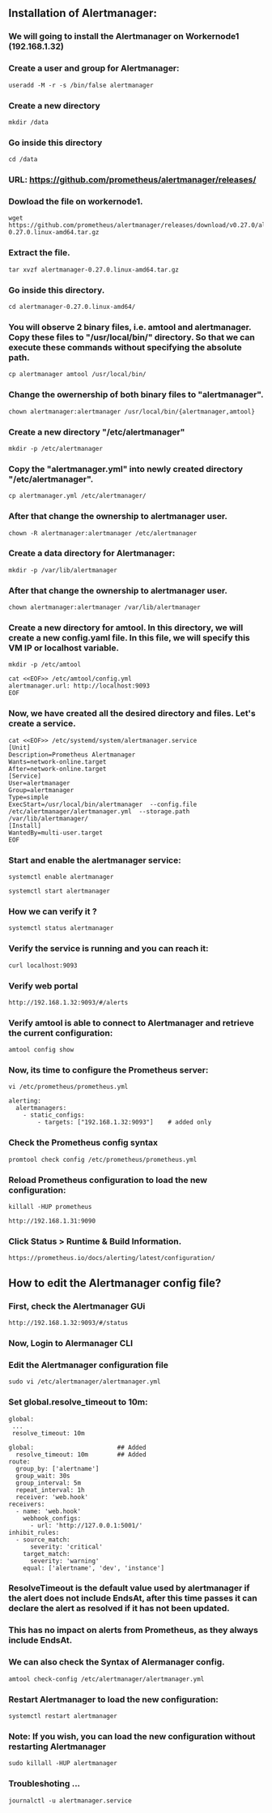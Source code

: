 ## Installation of Alertmanager:

### We will going to install the Alertmanager on Workernode1 (192.168.1.32)
### Create a user and group for Alertmanager:
```
useradd -M -r -s /bin/false alertmanager
```
### Create a new directory
```
mkdir /data
```

### Go inside this directory
```
cd /data
```

###  URL: https://github.com/prometheus/alertmanager/releases/ 

### Dowload the file on workernode1.
```
wget https://github.com/prometheus/alertmanager/releases/download/v0.27.0/alertmanager-0.27.0.linux-amd64.tar.gz
```
### Extract the file.
```
tar xvzf alertmanager-0.27.0.linux-amd64.tar.gz 
```
### Go inside this directory.
```
cd alertmanager-0.27.0.linux-amd64/
```
### You will observe 2 binary files, i.e. amtool and alertmanager. Copy these files to "/usr/local/bin/" directory. So that we can execute these commands without specifying the absolute path.
```
cp alertmanager amtool /usr/local/bin/
```
### Change the owernership of both binary files to "alertmanager".
```
chown alertmanager:alertmanager /usr/local/bin/{alertmanager,amtool}
```
### Create a new directory "/etc/alertmanager"
```
mkdir -p /etc/alertmanager
```
### Copy the "alertmanager.yml" into newly created directory "/etc/alertmanager".
```
cp alertmanager.yml /etc/alertmanager/
```
### After that change the ownership to alertmanager user.
```
chown -R alertmanager:alertmanager /etc/alertmanager
```

### Create a data directory for Alertmanager:

```
mkdir -p /var/lib/alertmanager
```
### After that change the ownership to alertmanager user.
```
chown alertmanager:alertmanager /var/lib/alertmanager
```
### Create a new directory for amtool. In this directory, we will create a new config.yaml file. In this file, we will specify this VM IP or localhost variable.
```
mkdir -p /etc/amtool
```

```
cat <<EOF>> /etc/amtool/config.yml
alertmanager.url: http://localhost:9093
EOF
```
### Now, we have created all the desired directory and files. Let's create a service. 

```
cat <<EOF>> /etc/systemd/system/alertmanager.service
[Unit]
Description=Prometheus Alertmanager
Wants=network-online.target
After=network-online.target
[Service]
User=alertmanager
Group=alertmanager
Type=simple
ExecStart=/usr/local/bin/alertmanager  --config.file /etc/alertmanager/alertmanager.yml  --storage.path /var/lib/alertmanager/
[Install]
WantedBy=multi-user.target
EOF
```

### Start and enable the alertmanager service:

```
systemctl enable alertmanager
```

```
systemctl start alertmanager
```

### How we can verify it ?
```
systemctl status alertmanager
```
### Verify the service is running and you can reach it:

```
curl localhost:9093
```

### Verify web portal
```
http://192.168.1.32:9093/#/alerts
```


### Verify amtool is able to connect to Alertmanager and retrieve the current configuration:
```
amtool config show
```

### Now, its time to configure the Prometheus server:

```
vi /etc/prometheus/prometheus.yml
```

```
alerting:
  alertmanagers:
    - static_configs:
        - targets: ["192.168.1.32:9093"]    # added only
```

### Check the Prometheus config syntax
```
promtool check config /etc/prometheus/prometheus.yml
```
### Reload Prometheus configuration to load the new configuration:
```
killall -HUP prometheus
```

```
http://192.168.1.31:9090
```
### Click Status > Runtime & Build Information.

```
https://prometheus.io/docs/alerting/latest/configuration/
```

## How to edit the Alertmanager config file?
### First, check the Alertmanager GUi
```
http://192.168.1.32:9093/#/status
```
### Now, Login to Alermanager CLI

### Edit the Alertmanager configuration file

```
sudo vi /etc/alertmanager/alertmanager.yml
```

### Set global.resolve_timeout to 10m:
```
global:
 ...
 resolve_timeout: 10m
```
```
global:                       ## Added
  resolve_timeout: 10m        ## Added
route:
  group_by: ['alertname']
  group_wait: 30s
  group_interval: 5m
  repeat_interval: 1h
  receiver: 'web.hook'
receivers:
  - name: 'web.hook'
    webhook_configs:
      - url: 'http://127.0.0.1:5001/'
inhibit_rules:
  - source_match:
      severity: 'critical'
    target_match:
      severity: 'warning'
    equal: ['alertname', 'dev', 'instance']
```

### ResolveTimeout is the default value used by alertmanager if the alert does not include EndsAt, after this time passes it can declare the alert as resolved if it has not been updated.
### This has no impact on alerts from Prometheus, as they always include EndsAt.

### We can also check the Syntax of Alermanager config.
```
amtool check-config /etc/alertmanager/alertmanager.yml
```

### Restart Alertmanager to load the new configuration:
```
systemctl restart alertmanager
```

### Note: If you wish, you can load the new configuration without restarting Alertmanager
```
sudo killall -HUP alertmanager
```

### Troubleshoting ...
```
journalctl -u alertmanager.service
```
